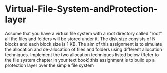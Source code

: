 # Virtual-File-System-andProtection-layer
Assume that you have a virtual file system with a root directory called "root" all the files and folders will  be stored under it. The disk size consists of N blocks and each block size is 1 KB. The aim of this assignment is to simulate the allocation and de-allocation of files and folders using  different allocation techniques. Implement the two allocation techniques listed below (Refer to the file  system chapter in your text book):this assignment is to build up a protection layer over the simple file system 
